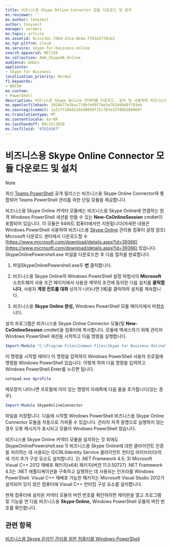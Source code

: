 ```yaml
---
title: 비즈니스용 Skype Online Connector 모듈 다운로드 및 설치
ms.reviewer: ''
ms.author: tonysmit
author: tonysmit
manager: serdars
ms.topic: article
ms.assetid: 9c1cc3dc-7d6d-43ca-8e4a-7763a3f78cb3
ms.tgt.pltfrm: cloud
ms.service: skype-for-business-online
search.appverid: MET150
ms.collection: Adm_Skype4B_Online
audience: Admin
appliesto:
- Skype for Business
localization_priority: Normal
f1.keywords:
- NOCSH
ms.custom:
- PowerShell
description: 비즈니스용 Skype Online 커넥터를 다운로드, 설치 및 사용하여 비즈니스용 Skype Online에 Windows PowerShell 원격 세션을 만들 수 있습니다.
ms.openlocfilehash: 3928e77e5bac77dbfe89f7be5e762dd0d8ff93eb
ms.sourcegitcommit: 1a31ff16b8218d30059f15c787e157d06260666f
ms.translationtype: MT
ms.contentlocale: ko-KR
ms.lasthandoff: 09/15/2020
ms.locfileid: "47814567"
---
```

# <a name="download-and-install-the-skype-for-business-online-connector-module"></a>비즈니스용 Skype Online Connector 모듈 다운로드 및 설치

> [!NOTE]
> 최신 [Teams PowerShell](https://www.powershellgallery.com/packages/MicrosoftTeams/) 공개 릴리스는 비즈니스용 Skype Online Connector와 통합되어 Teams PowerShell 관리를 위한 단일 모듈을 제공합니다.

비즈니스용 Skype Online 커넥터 모듈에는 비즈니스용 Skype Online에 연결하는 원격 Windows PowerShell 세션을 만들 수 있는 **New-CsOnlineSession** cmdlet이 포함되어 있습니다. 이 모듈은 64비트 컴퓨터에서만 지원됩니다(자세한 내용은 Windows PowerShell 사용하여 비즈니스용 [Skype Online](set-up-your-computer-for-windows-powershell.md) 관리용 컴퓨터 설정 참조) Microsoft 다운로드 센터에서 다운로드할 수 [https://www.microsoft.com/download/details.aspx?id=39366](https://www.microsoft.com/download/details.aspx?id=39366) 있습니다. SkypeOnlinePowershell.exe 파일을 다운로드한 후 다음 절차를 완료합니다.
  
1. 파일SkypeOnlinePowershell.exe두 **번** 클릭합니다.
    
2. 비즈니스용 Skype Online의 Windows PowerShell 설정 마법사의 **Microsoft** 소프트웨어 사용 조건 페이지에서 사용권 계약의 조건에 동의한 다음 설치를 **클릭합니다.** 사용자 **계정 컨트롤 대화** 상자가 나타나면 [예]를 클릭하여 설치를 계속합니다. 
    
3. 비즈니스용 **Skype Online 완성,** Windows PowerShell 모듈 페이지에서 마쳤습니다. 
    
설치 프로그램은 비즈니스용 Skype Online Connector 모듈(및 **New-CsOnlineSession** cmdlet)을 컴퓨터에 복사합니다. 모듈에 액세스하기 위해 관리자 Windows PowerShell 세션을 시작하고 다음 명령을 실행합니다.
  
```PowerShell
Import-Module "C:\Program Files\Common Files\Skype for Business Online\Modules\SkypeOnlineConnector\SkypeOnlineConnector.psd1"
```

이 명령을 시작할 때마다 이 명령을 입력하지 Windows PowerShell 사용자 프로필에 명령을 Windows PowerShell 있습니다. 이렇게 하여 다음 명령을 입력하고 Windows PowerShell Enter를 누르면 됩니다.
  
```PowerShell
notepad.exe $profile
```

 메모장이 나타나면 프로필에 이미 있는 명령의 아래쪽에 다음 줄을 추가합니다(있는 경우).
  
```PowerShell
Import-Module SkypeOnlineConnector
```

파일을 저장합니다. 다음에 시작할 Windows PowerShell 비즈니스용 Skype Online Connector 모듈을 자동으로 가져올 수 있습니다. 관리자 자격 증명으로 실행하지 않는 경우 오류 메시지가 표시되고 모듈이 Windows PowerShell 않습니다.
  
비즈니스용 Skype Online 커넥터 모듈을 설치하는 것 외에도 SkypeOnlinePowershell.exe 1) 비즈니스용 Skype Online에 대한 클라이언트 인증을 처리하는 데 사용되는 IDCRL(Identity Service 클라이언트 런타임 라이브러리)의 세 가지 추가 구성 요소도 설치합니다. 2) .NET Framework 4.5; 3) Microsoft Visual C++ 2012 재배포 패키지(x64) 패키지(버전 11.0.50727) .NET Framework 4.5는 .NET 애플리케이션을 구축하고 실행하는 데 사용되는 인프라를 Windows PowerShell. Visual C++ 재배포 가능한 패키지는 Microsoft Visual Studio 2012가 설치되어 있지 않은 컴퓨터에 Visual C++ 런타임 구성 요소를 설치합니다.
  
현재 컴퓨터에 설치된 커넥터 모듈의 버전 번호를 확인하려면 제어판을 열고 프로그램 및 기능을 연 다음 비즈니스용 **Skype Online,** Windows PowerShell 모듈의 버전 번호를 확인합니다. 
  
## <a name="related-topics"></a>관련 항목
[비즈니스용 Skype 온라인 관리를 위한 컴퓨터를 Windows PowerShell](set-up-your-computer-for-windows-powershell.md)

  
 
